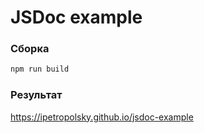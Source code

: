 # JSDoc example

### Сборка

```bash
npm run build
```

### Результат

https://ipetropolsky.github.io/jsdoc-example